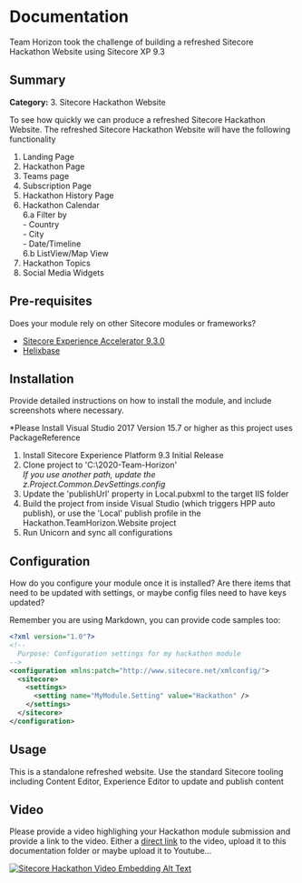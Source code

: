 # Documentation

Team Horizon took the challenge of building a refreshed Sitecore Hackathon Website using Sitecore XP 9.3

## Summary

**Category:** 3. Sitecore Hackathon Website 

To see how quickly we can produce a refreshed Sitecore Hackathon Website.
The refreshed Sitecore Hackathon Website will have the following functionality

1. Landing Page
2. Hackathon Page
3. Teams page
4. Subscription Page
5. Hackathon History Page
6. Hackathon Calendar<br>
	6.a Filter by <br>
		- Country <br>
		- City <br>
		- Date/Timeline <br>
	6.b ListView/Map View <br>
7. Hackathon Topics
8. Social Media Widgets


## Pre-requisites

Does your module rely on other Sitecore modules or frameworks?

- [Sitecore Experience Accelerator 9.3.0](https://dev.sitecore.net/Downloads/Sitecore_Experience_Accelerator/9x/Sitecore_Experience_Accelerator_930.aspx)
- [Helixbase](https://github.com/muso31/Helixbase)

## Installation

Provide detailed instructions on how to install the module, and include screenshots where necessary.

*Please Install Visual Studio 2017 Version 15.7 or higher as this project uses PackageReference

1. Install Sitecore Experience Platform 9.3 Initial Release
2. Clone project to 'C:\2020-Team-Horizon'<br>
 <em>If you use another path, update the z.Project.Common.DevSettings.config</em>
3. Update the 'publishUrl' property in Local.pubxml to the target IIS folder
4. Build the project from inside Visual Studio (which triggers HPP auto publish), or use the 'Local' publish profile in the Hackathon.TeamHorizon.Website project
5. Run Unicorn and sync all configurations

## Configuration

How do you configure your module once it is installed? Are there items that need to be updated with settings, or maybe config files need to have keys updated?

Remember you are using Markdown, you can provide code samples too:

```xml
<?xml version="1.0"?>
<!--
  Purpose: Configuration settings for my hackathon module
-->
<configuration xmlns:patch="http://www.sitecore.net/xmlconfig/">
  <sitecore>
    <settings>
      <setting name="MyModule.Setting" value="Hackathon" />
    </settings>
  </sitecore>
</configuration>
```

## Usage

This is a standalone refreshed website. Use the standard Sitecore tooling including Content Editor, Experience Editor to update and publish content


## Video

Please provide a video highlighing your Hackathon module submission and provide a link to the video. Either a [direct link](https://www.youtube.com/watch?v=EpNhxW4pNKk) to the video, upload it to this documentation folder or maybe upload it to Youtube...

[![Sitecore Hackathon Video Embedding Alt Text](https://img.youtube.com/vi/EpNhxW4pNKk/0.jpg)](https://www.youtube.com/watch?v=EpNhxW4pNKk)
